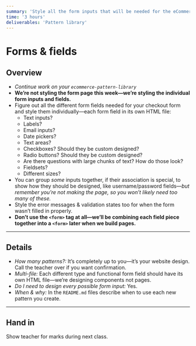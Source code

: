 ```yaml
---
summary: 'Style all the form inputs that will be needed for the eCommerce website.'
time: '3 hours'
deliverables: 'Pattern library'
---
```


# Forms & fields

## Overview

- *Continue work on your `ecommerce-pattern-library`*
- **We’re not styling the form page this week—we’re styling the individual form inputs and fields.**
- Figure out all the different form fields needed for your checkout form and style them individually—each form field in its own HTML file:
  - Text inputs?
  - Labels?
  - Email inputs?
  - Date pickers?
  - Text areas?
  - Checkboxes? Should they be custom designed?
  - Radio buttons? Should they be custom designed?
  - Are there questions with large chunks of text? How do those look?
  - Fieldsets?
  - Different sizes?
- You can group *some* inputs together, if their association is special, to show how they should be designed, like username/password fields—*but remember you’re not making the page, so you won’t likely need too many of these.*
- Style the error messages & validation states too for when the form wasn’t filled in properly.
- **Don’t use the `<form>` tag at all—we’ll be combining each field piece together into a `<form>` later when we build pages.**

---

## Details

- *How many patterns?:* It’s completely up to you—it’s your website design. Call the teacher over if you want confirmation.
- *Multi-file:* Each different type and functional form field should have its own HTML file—we’re designing components not pages.
- *Do I need to design every possible form input:* Yes.
- *When & why:* In the `README.md` files describe when to use each new pattern you create.

---

## Hand in

Show teacher for marks during next class.
